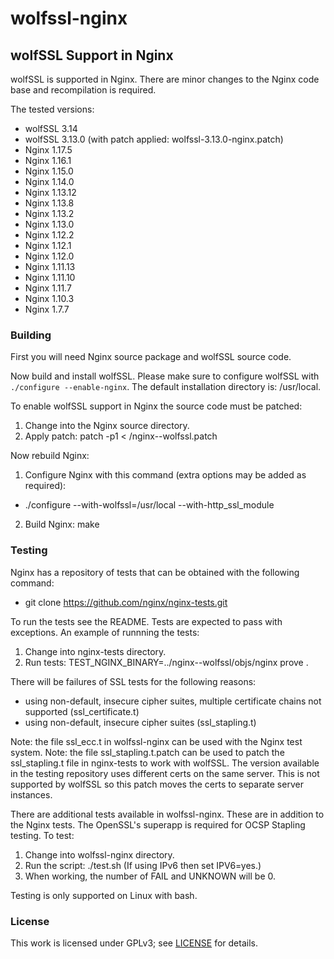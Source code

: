 # wolfssl-nginx

## wolfSSL Support in Nginx

wolfSSL is supported in Nginx. There are minor changes to the Nginx code base
and recompilation is required.

The tested versions:
 - wolfSSL 3.14
 - wolfSSL 3.13.0 (with patch applied: wolfssl-3.13.0-nginx.patch)
 - Nginx 1.17.5
 - Nginx 1.16.1
 - Nginx 1.15.0
 - Nginx 1.14.0
 - Nginx 1.13.12
 - Nginx 1.13.8
 - Nginx 1.13.2
 - Nginx 1.13.0
 - Nginx 1.12.2
 - Nginx 1.12.1
 - Nginx 1.12.0
 - Nginx 1.11.13
 - Nginx 1.11.10
 - Nginx 1.11.7
 - Nginx 1.10.3
 - Nginx 1.7.7

### Building

First you will need Nginx source package and wolfSSL source code.

Now build and install wolfSSL.
Please make sure to configure wolfSSL with ```./configure --enable-nginx```.
The default installation directory is:
    /usr/local.

To enable wolfSSL support in Nginx the source code must be patched:
 1. Change into the Nginx source directory.
 2. Apply patch: patch -p1 < <wolfssl-nginx>/nginx-<nginx-version>-wolfssl.patch

Now rebuild Nginx:
 1. Configure Nginx with this command (extra options may be added as required):
   - ./configure --with-wolfssl=/usr/local --with-http_ssl_module
 2. Build Nginx: make

### Testing

Nginx has a repository of tests that can be obtained with the following command:
 - git clone https://github.com/nginx/nginx-tests.git

To run the tests see the README. Tests are expected to pass with exceptions. An example of runnning the tests:
 1. Change into nginx-tests directory.
 2. Run tests: TEST_NGINX_BINARY=../nginx-<nginx-version>-wolfssl/objs/nginx prove .

There will be failures of SSL tests for the following reasons:
 - using non-default, insecure cipher suites, multiple certificate chains not supported (ssl_certificate.t)
 - using non-default, insecure cipher suites (ssl_stapling.t)

Note: the file ssl_ecc.t in wolfssl-nginx can be used with the Nginx test
system.
Note: the file ssl_stapling.t.patch can be used to patch the ssl_stapling.t
file in nginx-tests to work with wolfSSL. The version available in the testing
repository uses different certs on the same server. This is not supported
by wolfSSL so this patch moves the certs to separate server instances.

There are additional tests available in wolfssl-nginx. These are in addition
to the Nginx tests. The OpenSSL's superapp is required for OCSP Stapling
testing. To test:
 1. Change into wolfssl-nginx directory.
 2. Run the script: ./test.sh (If using IPv6 then set IPV6=yes.)
 3. When working, the number of FAIL and UNKNOWN will be 0.

Testing is only supported on Linux with bash.

### License

This work is licensed under GPLv3; see [LICENSE](https://github.com/wolfssl/wolfssl-nginx/blob/master/LICENSE) for details.

